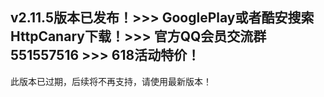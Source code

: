 ## v2.11.5版本已发布！>>> GooglePlay或者酷安搜索HttpCanary下载！>>> 官方QQ会员交流群551557516 >>> 618活动特价！

此版本已过期，后续将不再支持，请使用最新版本！
